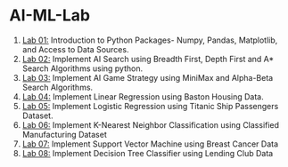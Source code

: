 # AI-ML-Lab
1. [Lab 01:](https://colab.research.google.com/drive/1WaLM2iAxxg_I8SsjkwwbmG4eVCSDPlJA?usp=sharing) Introduction to Python Packages- Numpy, Pandas, Matplotlib, and Access to Data Sources.
2. [Lab 02:](https://colab.research.google.com/github/UmeshChandra05/AI-ML-Lab/blob/main/AI_ML_L02.ipynb) Implement AI Search using Breadth First, Depth First and A* Search Algorithms using python.
3. [Lab 03:](https://colab.research.google.com/drive/1pU2klwu-_J-sPBFoe-j25v8ltKIdVUUG?usp=sharing) Implement AI Game Strategy using MiniMax and Alpha-Beta Search Algorithms.
4. [Lab 04:](https://colab.research.google.com/drive/1u98oJWe3mIwNMT8CDGKUytGEYaBG370k?usp=sharing) Implement Linear Regression using Baston Housing Data.
5. [Lab 05:](https://colab.research.google.com/drive/1kzuH4V-Rjeod3xoYmLX82qwhPGGcGRcO?usp=sharing) Implement Logistic Regression using Titanic Ship Passengers Dataset.
6. [Lab 06:](https://colab.research.google.com/drive/1Z_KKmrI9ZwHS2tv3cSX_N7AV1jdM_kny?usp=sharing) Implement K-Nearest Neighbor Classification using Classified Manufacturing Dataset
7. [Lab 07:](https://colab.research.google.com/drive/1XSHZ99Y_tSxHTND8X2EJlVtnpBUlQD24?usp=sharing) Implement Support Vector Machine using Breast Cancer Data
8. [Lab 08:](https://colab.research.google.com/drive/1t5YeLUn6UsfDqVb9KRJ8J_8r1sTZuv9Z?usp=sharing) Implement Decision Tree Classifier using Lending Club Data
